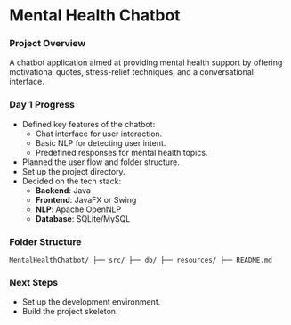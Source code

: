 # Mental Health Chatbot

### Project Overview

A chatbot application aimed at providing mental health support by offering motivational quotes, stress-relief techniques, and a conversational interface.

### Day 1 Progress

- Defined key features of the chatbot:
  - Chat interface for user interaction.
  - Basic NLP for detecting user intent.
  - Predefined responses for mental health topics.
- Planned the user flow and folder structure.
- Set up the project directory.
- Decided on the tech stack:
  - **Backend**: Java
  - **Frontend**: JavaFX or Swing
  - **NLP**: Apache OpenNLP
  - **Database**: SQLite/MySQL

### Folder Structure
    MentalHealthChatbot/ ├── src/ ├── db/ ├── resources/ ├── README.md


### Next Steps
- Set up the development environment.
- Build the project skeleton.
